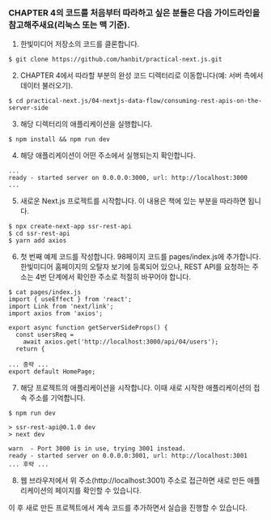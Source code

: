 ### CHAPTER 4의 코드를 처음부터 따라하고 싶은 분들은 다음 가이드라인을 참고해주새요(리눅스 또는 맥 기준).


1. 한빛미디어 저장소의 코드를 클론합니다.  
```
$ git clone https://github.com/hanbit/practical-next.js.git
```

2. CHAPTER 4에서 따라할 부분의 완성 코드 디렉터리로 이동합니다(예: 서버 측에서 데이터 불러오기). 
```
$ cd practical-next.js/04-nextjs-data-flow/consuming-rest-apis-on-the-server-side
``` 

3. 해당 디렉터리의 애플리케이션을 실행합니다.  
```
$ npm install && npm run dev
```  

4. 해당 애플리케이션이 어떤 주소에서 실행되는지 확인합니다.  
```
...  
ready - started server on 0.0.0.0:3000, url: http://localhost:3000  
...
``` 

5. 새로운 Next.js 프로젝트를 시작합니다. 이 내용은 책에 있는 부분을 따라하면 됩니다.  
```
$ npx create-next-app ssr-rest-api  
$ cd ssr-rest-api  
$ yarn add axios  
```

6. 첫 번째 예제 코드를 작성합니다. 98페이지 코드를 pages/index.js에 추가합니다.  
한빛미디어 홈페이지의 오탈자 보기에 등록되어 있으나, REST API를 요청하는 주소는 4번 단계에서 확인한 주소로 적절히 바꾸어야 합니다.  
```
$ cat pages/index.js  
import { useEffect } from 'react';  
import Link from 'next/link';  
import axios from 'axios';  

export async function getServerSideProps() {  
  const usersReq =  
    await axios.get('http://localhost:3000/api/04/users');  
  return {  

... 중략 ...  
export default HomePage; 
```

7. 해당 프로젝트의 애플리케이션을 시작합니다. 이때 새로 시작한 애플리케이션의 접속 주소를 기억합니다.  
```
$ npm run dev  

> ssr-rest-api@0.1.0 dev  
> next dev  

warn  - Port 3000 is in use, trying 3001 instead.  
ready - started server on 0.0.0.0:3001, url: http://localhost:3001  
... 후략 ...  
```

8. 웹 브라우저에서 위 주소(http://localhost:3001) 주소로 접근하면 새로 만든 애플리케이션의 페이지를 확인할 수 있습니다.  

이 후 새로 만든 프로젝트에서 계속 코드를 추가하면서 실습을 진행할 수 있습니다.  
